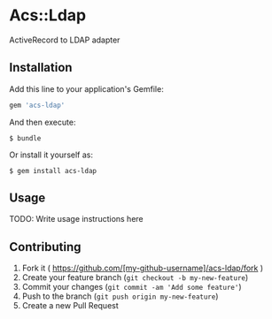 # Acs::Ldap

ActiveRecord to LDAP adapter

## Installation

Add this line to your application's Gemfile:

```ruby
gem 'acs-ldap'
```

And then execute:

    $ bundle

Or install it yourself as:

    $ gem install acs-ldap

## Usage

TODO: Write usage instructions here

## Contributing

1. Fork it ( https://github.com/[my-github-username]/acs-ldap/fork )
2. Create your feature branch (`git checkout -b my-new-feature`)
3. Commit your changes (`git commit -am 'Add some feature'`)
4. Push to the branch (`git push origin my-new-feature`)
5. Create a new Pull Request
